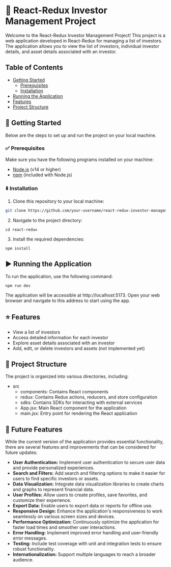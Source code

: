 # 🌟 React-Redux Investor Management Project

Welcome to the React-Redux Investor Management Project! This project is a web application developed in React-Redux for managing a list of investors. The application allows you to view the list of investors, individual investor details, and asset details associated with an investor.

## Table of Contents

- [Getting Started](#getting-started)
  - [Prerequisites](#prerequisites)
  - [Installation](#installation)
- [Running the Application](#running-the-application)
- [Features](#features)
- [Project Structure](#project-structure)


## 🚀 Getting Started
Below are the steps to set up and run the project on your local machine.


### ✅ Prerequisites

Make sure you have the following programs installed on your machine:

- [Node.js](https://nodejs.org/) (v14 or higher)
- [npm](https://www.npmjs.com/) (included with Node.js)

### ⬇️ Installation

1. Clone this repository to your local machine:

```bash
git clone https://github.com/your-username/react-redux-investor-management.git
```

2. Navigate to the project directory:
```shell
cd react-redux
```

3. Install the required dependencies:
```shell
npm install
```

## ▶️ Running the Application
To run the application, use the following command:

```shell
npm run dev
```

The application will be accessible at http://localhost:5173. Open your web browser and navigate to this address to start using the app.


## ⭐ Features
- View a list of investors
- Access detailed information for each investor
- Explore asset details associated with an investor
- Add, edit, or delete investors and assets (not implemented yet)

## 📂 Project Structure
The project is organized into various directories, including:

- src
  - components: Contains React components
  - redux: Contains Redux actions, reducers, and store configuration
  - sdks: Contains SDKs for interacting with external services
  - App.jsx: Main React component for the application
  - main.jsx: Entry point for rendering the React application

## 🔮 Future Features

While the current version of the application provides essential functionality, there are several features and improvements that can be considered for future updates:

- **User Authentication:** Implement user authentication to secure user data and provide personalized experiences.
- **Search and Filters:** Add search and filtering options to make it easier for users to find specific investors or assets.
- **Data Visualization:** Integrate data visualization libraries to create charts and graphs to represent financial data.
- **User Profiles:** Allow users to create profiles, save favorites, and customize their experience.
- **Export Data:** Enable users to export data or reports for offline use.
- **Responsive Design:** Enhance the application's responsiveness to work seamlessly on various screen sizes and devices.
- **Performance Optimization:** Continuously optimize the application for faster load times and smoother user interactions.
- **Error Handling:** Implement improved error handling and user-friendly error messages.
- **Testing:** Include test coverage with unit and integration tests to ensure robust functionality.
- **Internationalization:** Support multiple languages to reach a broader audience.
